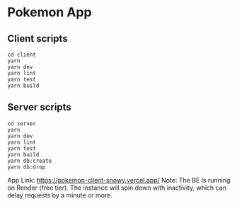 # Pokemon App

## Client scripts

```
cd client
yarn
yarn dev
yarn lint
yarn test
yarn build
```

## Server scripts

```
cd server
yarn
yarn dev
yarn lint
yarn test
yarn build
yarn db:create
yarn db:drop
```

App Link: https://pokemon-client-snowy.vercel.app/
Note: The BE is running on Render (free tier). The instance will spin down with inactivity, which can delay requests by a minute or more.
